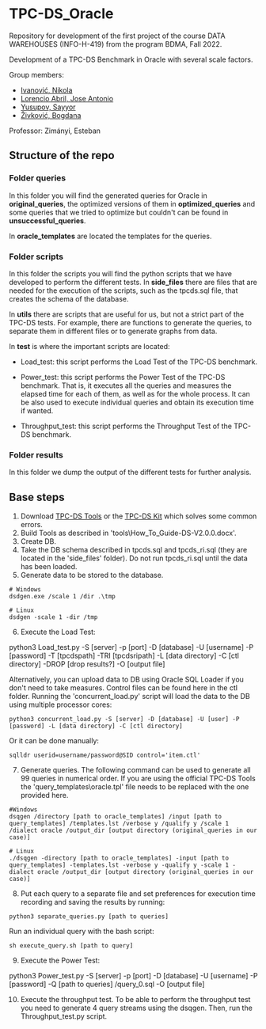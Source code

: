 # TPC-DS_Oracle
Repository for development of the first project of the course DATA WAREHOUSES (INFO-H-419) from the program BDMA, Fall 2022.

Development of a TPC-DS Benchmark in Oracle with several scale factors.

Group members:
- [Ivanović, Nikola](https://github.com/ivanovicnikola)
- [Lorencio Abril, Jose Antonio](https://github.com/Lorenc1o)
- [Yusupov, Sayyor](https://github.com/SYusupov)
- [Živković, Bogdana](https://github.com/zivkovicbogdana)

Professor: Zimányi, Esteban

## Structure of the repo

### Folder queries
In this folder you will find the generated queries for Oracle in **original_queries**, the optimized versions of them in **optimized_queries** and some queries that we tried to optimize but couldn't can be found in **unsuccessful_queries**.

In **oracle_templates** are located the templates for the queries.

### Folder scripts
In this folder the scripts you will find the python scripts that we have developed to perform the different tests. In **side_files** there are files that are needed for the execution of the scripts, such as the tpcds.sql file, that creates the schema of the database.

In **utils** there are scripts that are useful for us, but not a strict part of the TPC-DS tests. For example, there are functions to generate the queries, to separate them in different files or to generate graphs from data.

In **test** is where the important scripts are located:

- Load_test: this script performs the Load Test of the TPC-DS benchmark.

- Power_test: this script performs the Power Test of the TPC-DS benchmark. That is, it executes all the queries and measures the elapsed time for each of them, as well as for the whole process. It can be also used to execute individual queries and obtain its execution time if wanted.

- Throughput_test: this script performs the Throughput Test of the TPC-DS benchmark. 

### Folder results
In this folder we dump the output of the different tests for further analysis.

## Base steps
  1. Download [TPC-DS Tools](https://www.tpc.org/tpc_documents_current_versions/current_specifications5.asp) or the [TPC-DS Kit](https://github.com/gregrahn/tpcds-kit) which solves some common errors.
  2. Build Tools as described in 'tools\How_To_Guide-DS-V2.0.0.docx'.
  3. Create DB.
  4. Take the DB schema described in tpcds.sql and tpcds_ri.sql (they are located in the 'side_files' folder). Do not run tpcds_ri.sql until the data has been loaded.
  5. Generate data to be stored to the database.
  
    # Windows
    dsdgen.exe /scale 1 /dir .\tmp
    
    # Linux
    dsdgen -scale 1 -dir /tmp
    
  6. Execute the Load Test:
  
  python3 Load_test.py -S [server] -p [port] -D [database] -U [username] -P [password] -T [tpcdspath] -TRI [tpcdsripath] -L [data directory] -C [ctl directory] -DROP [drop results?] -O [output file]
  
  Alternatively, you can upload data to DB using Oracle SQL Loader if you don't need to take measures. Control files can be found here in the ctl folder. Running the 'concurrent_load.py' script will load the data to the DB using multiple processor cores:

    python3 concurrent_load.py -S [server] -D [database] -U [user] -P [password] -L [data directory] -C [ctl directory]

Or it can be done manually:

    sqlldr userid=username/password@SID control='item.ctl'
    
  7. Generate queries. The following command can be used to generate all 99 queries in numerical order. If you are using the official TPC-DS Tools the 'query_templates\oracle.tpl' file needs to be replaced with the one provided here.
  
    #Windows
    dsqgen /directory [path to oracle_templates] /input [path to query_templates] /templates.lst /verbose y /qualify y /scale 1 /dialect oracle /output_dir [output directory (original_queries in our case)]
    
    # Linux
    ./dsqgen -directory [path to oracle_templates] -input [path to query_templates] -templates.lst -verbose y -qualify y -scale 1 -dialect oracle /output_dir [output directory (original_queries in our case)]
    
  8. Put each query to a separate file and set preferences for execution time recording and saving the results by running:
  
    python3 separate_queries.py [path to queries]
    
Run an individual query with the bash script:

    sh execute_query.sh [path to query]
    
  9. Execute the Power Test:
  
  python3 Power_test.py -S [server] -p [port] -D [database] -U [username] -P [password] -Q [path to queries] /query_0.sql -O [output file]
  
  10. Execute the throughput test. To be able to perform the throughput test you need to generate 4 query streams using the dsqgen. Then, run the Throughput_test.py script.
